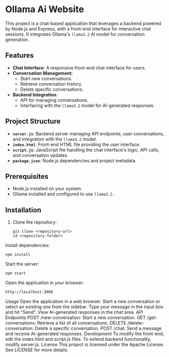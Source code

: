 # Ollama Ai Website

This project is a chat-based application that leverages a backend powered by Node.js and Express, with a front-end interface for interactive chat sessions. It integrates Ollama's `llama3.2` AI model for conversation generation.

## Features

- **Chat Interface**: A responsive front-end chat interface for users.
- **Conversation Management**:
  - Start new conversations.
  - Retrieve conversation history.
  - Delete specific conversations.
- **Backend Integration**:
  - API for managing conversations.
  - Interfacing with the `llama3.2` model for AI-generated responses.

## Project Structure

- **`server.js`**: Backend server managing API endpoints, user conversations, and integration with the `llama3.2` model.
- **`index.html`**: Front-end HTML file providing the user interface.
- **`script.js`**: JavaScript file handling the chat interface's logic, API calls, and conversation updates.
- **`package.json`**: Node.js dependencies and project metadata.

## Prerequisites

- Node.js installed on your system.
- Ollama installed and configured to use `llama3.2`.

## Installation

1. Clone the repository:
   ```
   git clone <repository-url>
   cd <repository-folder>
   ```
Install dependencies:

```
npm install
```
Start the server:

```
npm start
```
Open the application in your browser:

```
http://localhost:3000
```
Usage
Open the application in a web browser.
Start a new conversation or select an existing one from the sidebar.
Type your message in the input box and hit "Send".
View AI-generated responses in the chat area.
API Endpoints
POST /new-conversation: Start a new conversation.
GET /get-conversations: Retrieve a list of all conversations.
DELETE /delete-conversation: Delete a specific conversation.
POST /chat: Send a message and receive AI-generated responses.
Development
To modify the front-end, edit the index.html and script.js files.
To extend backend functionality, modify server.js.
License
This project is licensed under the Apache License. See LICENSE for more details.
